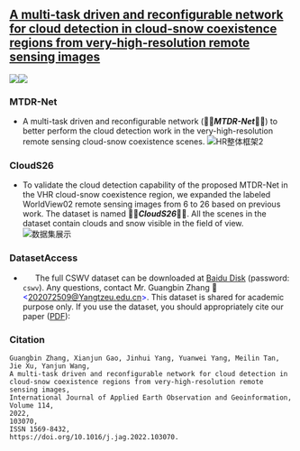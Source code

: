 
## [A multi-task driven and reconfigurable network for cloud detection in cloud-snow coexistence regions from very-high-resolution remote sensing images](<https://www.sciencedirect.com/science/article/pii/S1569843222002588>)


![](https://img.shields.io/badge/python-%3E%3DV3.7-red)![](https://img.shields.io/badge/pytorch-%3E%3DV1.8.0-blue)

### MTDR-Net
+ A multi-task driven and reconfigurable network (🚀🚀***MTDR-Net***🚀🚀) to better perform the cloud detection work in the very-high-resolution remote sensing cloud-snow coexistence scenes.
![HR整体框架2](https://user-images.githubusercontent.com/67812710/228704559-bd1de1cd-9723-469a-bbc1-3d30ad27615f.png)

### CloudS26
+ To validate the cloud detection capability of the proposed MTDR-Net in the VHR cloud-snow coexistence region, we expanded the labeled WorldView02 remote sensing images from 6 to 26 based on previous work. The dataset is named 🚀🚀***CloudS26***🚀🚀. All the scenes in the dataset contain clouds and snow visible in the field of view.
![数据集展示](https://user-images.githubusercontent.com/67812710/228704636-f689a57c-0926-42b3-92be-110aefd1e69e.png)

### DatasetAccess
+  &ensp;  &ensp; The full CSWV dataset can be downloaded at [Baidu Disk](<https://pan.baidu.com/s/1PviazxiYg_sNNHREdBYneg>) (password: `cswv`). Any questions, contact Mr. Guangbin Zhang 💌<font color=blue>&lt;202072509@Yangtzeu.edu.cn&gt;</font>. This dataset is shared for academic purpose only. If you use the dataset, you should appropriately cite our paper ([PDF](<https://www.sciencedirect.com/science/article/pii/S1569843222002588/pdfft?md5=55017836b374e863861368e725d95a65&pid=1-s2.0-S1569843222002588-main.pdf>)): 


### Citation
```
Guangbin Zhang, Xianjun Gao, Jinhui Yang, Yuanwei Yang, Meilin Tan, Jie Xu, Yanjun Wang,
A multi-task driven and reconfigurable network for cloud detection in cloud-snow coexistence regions from very-high-resolution remote sensing images,
International Journal of Applied Earth Observation and Geoinformation,
Volume 114,
2022,
103070,
ISSN 1569-8432,
https://doi.org/10.1016/j.jag.2022.103070.
```
